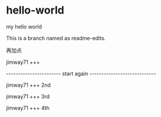 # hello-world
my hello world

This is a branch named as readme-edits.

再加点

jimway71 +++

----------------------- start again ----------------------------

jimway71 +++ 2nd

jimway71 +++ 3rd

jimway71 +++ 4th
